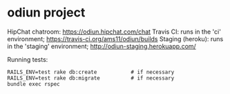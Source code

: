 odiun project
=====

HipChat chatroom: https://odiun.hipchat.com/chat
Travis CI: runs in the 'ci' environment; https://travis-ci.org/ams11/odiun/builds
Staging (heroku): runs in the 'staging' environment; http://odiun-staging.herokuapp.com/

Running tests:

    RAILS_ENV=test rake db:create           # if necessary
    RAILS_ENV=test rake db:migrate          # if necessary
    bundle exec rspec

